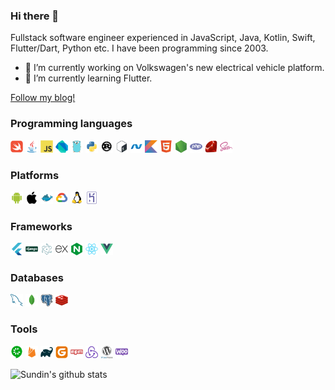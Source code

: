 ### Hi there 👋

Fullstack software engineer experienced in JavaScript, Java, Kotlin, Swift, Flutter/Dart, Python etc.
I have been programming since 2003.

- 🔭 I’m currently working on Volkswagen's new electrical vehicle platform.
- 🌱 I’m currently learning Flutter.
 
[Follow my blog!](https://sundin.github.io/)

### Programming languages

<code><img height="20" src="https://github.com/devicons/devicon/blob/master/icons/swift/swift-original.svg" title="Swift"></code>
<code><img height="20" src="https://github.com/devicons/devicon/blob/master/icons/java/java-original.svg" title="Java"></code>
<code><img height="20" src="https://github.com/devicons/devicon/blob/master/icons/javascript/javascript-original.svg" title="JavaScript"></code>
<code><img height="20" src="https://github.com/devicons/devicon/blob/develop/icons/dart/dart-original.svg" title="Dart"></code>
<code><img height="20" src="https://github.com/devicons/devicon/blob/master/icons/go/go-original.svg" title="Go"></code>
<code><img height="20" src="https://github.com/devicons/devicon/blob/master/icons/python/python-original.svg" title="Python"></code>
<code><img height="20" src="https://github.com/devicons/devicon/blob/master/icons/rust/rust-plain.svg" title="Rust"></code>
<code><img height="20" src="https://github.com/devicons/devicon/blob/master/icons/bash/bash-original.svg" title="Bash"></code>
<code><img height="20" src="https://github.com/devicons/devicon/blob/master/icons/dot-net/dot-net-original.svg" title=".NET"></code>
<code><img height="20" src="https://github.com/devicons/devicon/blob/master/icons/kotlin/kotlin-original.svg" title="Kotlin"></code>
<code><img height="20" src="https://github.com/devicons/devicon/blob/master/icons/html5/html5-original.svg" title="HTML5"></code>
<code><img height="20" src="https://github.com/devicons/devicon/blob/master/icons/nodejs/nodejs-original.svg" title="Node"></code>
<code><img height="20" src="https://github.com/devicons/devicon/blob/master/icons/php/php-plain.svg" title="PHP"></code>
<code><img height="20" src="https://github.com/devicons/devicon/blob/master/icons/ruby/ruby-original.svg" title="Ruby"></code>
<code><img height="20" src="https://github.com/devicons/devicon/blob/master/icons/sass/sass-original.svg" title="Sass"></code>

### Platforms

<code><img height="20" src="https://github.com/devicons/devicon/blob/master/icons/android/android-original.svg" title="Android"></code>
<code><img height="20" src="https://github.com/devicons/devicon/blob/master/icons/apple/apple-original.svg" title="iOS"></code>
<code><img height="20" src="https://github.com/devicons/devicon/blob/master/icons/docker/docker-original.svg" title="Docker"></code>
<code><img height="20" src="https://github.com/devicons/devicon/blob/master/icons/googlecloud/googlecloud-original.svg" title="Google Cloud"></code>
<code><img height="20" src="https://github.com/devicons/devicon/blob/master/icons/linux/linux-original.svg" title="Linux"></code>
<code><img height="20" src="https://github.com/devicons/devicon/blob/master/icons/heroku/heroku-original.svg" title="Heroku"></code>

### Frameworks

<code><img height="20" src="https://github.com/devicons/devicon/blob/master/icons/flutter/flutter-original.svg" title="Flutter"></code>
<code><img height="20" src="https://github.com/devicons/devicon/blob/master/icons/django/django-original.svg" title="Django"></code>
<code><img height="20" src="https://github.com/devicons/devicon/blob/master/icons/electron/electron-original.svg" title="Electron"></code>
<code><img height="20" src="https://github.com/devicons/devicon/blob/master/icons/express/express-original.svg" title="Node Express"></code>
<code><img height="20" src="https://github.com/devicons/devicon/blob/master/icons/nginx/nginx-original.svg" title="NGINX"></code>
<code><img height="20" src="https://github.com/devicons/devicon/blob/master/icons/react/react-original.svg" title="React"></code>
<code><img height="20" src="https://github.com/devicons/devicon/blob/master/icons/vuejs/vuejs-original.svg" title="Vue"></code>

### Databases

<code><img height="20" src="https://github.com/devicons/devicon/blob/master/icons/mysql/mysql-original.svg" title="MySQL"></code>
<code><img height="20" src="https://github.com/devicons/devicon/blob/master/icons/mongodb/mongodb-original.svg" title="MongoDB"></code>
<code><img height="20" src="https://github.com/devicons/devicon/blob/master/icons/postgresql/postgresql-original.svg" title="PostgreSQL"></code>
<code><img height="20" src="https://github.com/devicons/devicon/blob/master/icons/redis/redis-original.svg" title="Redis"></code>

### Tools
<code><img height="20" src="https://github.com/devicons/devicon/blob/master/icons/cucumber/cucumber-plain.svg" title="Cucumber"></code>
<code><img height="20" src="https://github.com/devicons/devicon/blob/master/icons/firebase/firebase-plain.svg" title="Firebase"></code>
<code><img height="20" src="https://github.com/devicons/devicon/blob/master/icons/gradle/gradle-plain.svg" title="Gradle"></code>
<code><img height="20" src="https://github.com/devicons/devicon/blob/master/icons/gatling/gatling-plain.svg" title="Gatling"></code>
<code><img height="20" src="https://github.com/devicons/devicon/blob/master/icons/npm/npm-original-wordmark.svg" title="NPM"></code>
<code><img height="20" src="https://github.com/devicons/devicon/blob/master/icons/redux/redux-original.svg" title="Redux"></code>
<code><img height="20" src="https://github.com/devicons/devicon/blob/master/icons/wordpress/wordpress-original.svg" title="WordPress"></code>
<code><img height="20" src="https://github.com/devicons/devicon/blob/master/icons/woocommerce/woocommerce-original.svg" title="WooCommerce"></code>

![Sundin's github stats](https://github-readme-stats.vercel.app/api?username=Sundin&show_icons=true&title_color=fff&icon_color=79ff97&text_color=9f9f9f&bg_color=151515)

<!--
**Sundin/Sundin** is a ✨ _special_ ✨ repository because its `README.md` (this file) appears on your GitHub profile.

Here are some ideas to get you started:

- 🔭 I’m currently working on ...
- 🌱 I’m currently learning ...
- 👯 I’m looking to collaborate on ...
- 🤔 I’m looking for help with ...
- 💬 Ask me about ...
- 📫 How to reach me: ...
- 😄 Pronouns: ...
- ⚡ Fun fact: ...
-->


<!--
Inspired by https://github.com/YazeedAlKhalaf/YazeedAlKhalaf/blob/master/README.md
Find icons to use here https://github.com/devicons/devicon/tree/master/icons
-->
